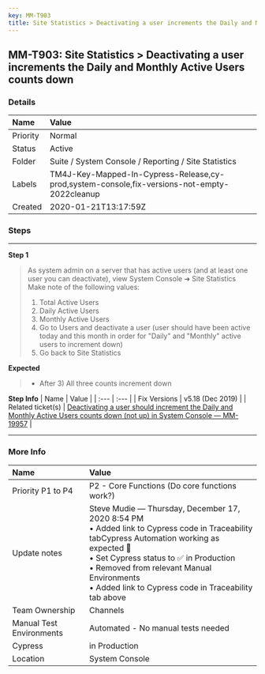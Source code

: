 ```yaml
---
key: MM-T903
title: Site Statistics > Deactivating a user increments the Daily and Monthly Active Users counts down
---
```


## MM-T903: Site Statistics > Deactivating a user increments the Daily and Monthly Active Users counts down

### Details

| Name     | Value                                                                                        |
| :------- | :------------------------------------------------------------------------------------------- |
| Priority | Normal                                                                                       |
| Status   | Active                                                                                       |
| Folder   | Suite / System Console / Reporting / Site Statistics                                         |
| Labels   | TM4J-Key-Mapped-In-Cypress-Release,cy-prod,system-console,fix-versions-not-empty-2022cleanup |
| Created  | 2020-01-21T13:17:59Z                                                                         |

### Steps

<hr/>

**Step 1**

> <article>As system admin on a server that has active users (and at least one user you can deactivate), view System Console ➜ Site Statistics<br>Make note of the following values:<ol><li>Total Active Users</li><li>Daily Active Users</li><li>Monthly Active Users</li><li>Go to Users and deactivate a user (user should have been active today and this month in order for "Daily" and "Monthly" active users to increment down)</li><li>Go back to Site Statistics</li></ol></article>

**Expected**

> <article><ul><li>After 3) All three counts increment down</li></ul></article>

**Step Info**
| Name | Value |
| :--- | :--- |
| Fix Versions | v5.18 (Dec 2019) |
| Related ticket(s) | <a href="https://mattermost.atlassian.net/browse/MM-19957">Deactivating a user should increment the Daily and Monthly Active Users counts down (not up) in System Console — MM-19957</a> |

<hr/>

### More Info

| Name                     | Value                                                                                                                                                                                                                                                                                             |
| :----------------------- | :------------------------------------------------------------------------------------------------------------------------------------------------------------------------------------------------------------------------------------------------------------------------------------------------ |
| Priority P1 to P4        | P2 - Core Functions (Do core functions work?)                                                                                                                                                                                                                                                     |
| Update notes             | Steve Mudie — Thursday, December 17, 2020 8:54 PM<br>• Added link to Cypress code in Traceability tabCypress Automation working as expected 🎉<br>• Set Cypress status to ✅ in Production<br>• Removed from relevant Manual Environments<br>• Added link to Cypress code in Traceability tab above |
| Team Ownership           | Channels                                                                                                                                                                                                                                                                                          |
| Manual Test Environments | Automated - No manual tests needed                                                                                                                                                                                                                                                                |
| Cypress                  | in Production                                                                                                                                                                                                                                                                                     |
| Location                 | System Console                                                                                                                                                                                                                                                                                    |
